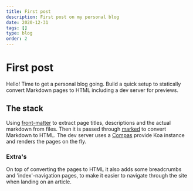 ```yaml
---
title: First post
description: First post on my personal blog
date: 2020-12-31
tags: []
type: blog
order: 2
---
```


# First post

Hello! Time to get a personal blog going. Build a quick setup to statically
convert Markdown pages to HTML including a dev server for previews.

## The stack

Using [front-matter](https://www.npmjs.com/package/front-matter) to extract page
titles, descriptions and the actual markdown from files. Then it is passed
through [marked](https://marked.js.org/) to convert Markdown to HTML. The dev
server uses a [Compas](https://compasjs.com) provide Koa instance and renders
the pages on the fly.

### Extra's

On top of converting the pages to HTML it also adds some breadcrumbs and
'index'-navigation pages, to make it easier to navigate through the site when
landing on an article.

